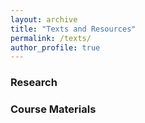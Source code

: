 ```yaml
---
layout: archive
title: "Texts and Resources"
permalink: /texts/
author_profile: true
---
```


### Research

### Course Materials
